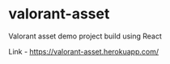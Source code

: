 # valorant-asset
Valorant asset demo project build using React

Link - https://valorant-asset.herokuapp.com/
